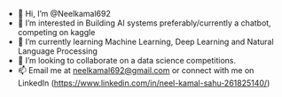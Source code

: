 - 👋 Hi, I’m @Neelkamal692
- 👀 I’m interested in Building AI systems preferably/currently a chatbot, competing on kaggle
- 🌱 I’m currently learning Machine Learning, Deep Learning and Natural Language Processing  
- 💞️ I’m looking to collaborate on a data science competitions.
- 📫 Email me at neelkamal692@gmail.com or connect with me on LinkedIn (https://www.linkedin.com/in/neel-kamal-sahu-261825140/)

<!---
Neelkamal692/Neelkamal692 is a ✨ special ✨ repository because its `README.md` (this file) appears on your GitHub profile.
You can click the Preview link to take a look at your changes.
--->
